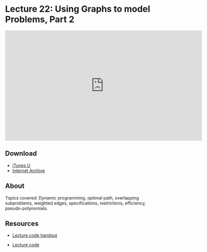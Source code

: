 # Lecture 22: Using Graphs to model Problems, Part 2

<iframe width="640" height="360" src="http://www.youtube.com/embed/hmtXhZTfAes?feature=player_detailpage" frameborder="0" allowfullscreen></iframe>

## Download

- [iTunes U](http://itunes.apple.com/us/itunes-u/lecture-22-using-graphs-to/id499270153?i=110101043)
- [Internet Archive](http://www.archive.org/download/MIT6.00SCS11/MIT6_00SCS11_lec22_300k.mp4)

## About

Topics covered: Dynamic programming, optimal path, overlapping subproblems, weighted edges, specifications, restrictions, efficiency, pseudo-polynomials.



## Resources

- [Lecture code handout](http://ocw.mit.edu/courses/electrical-engineering-and-computer-science/6-00sc-introduction-to-computer-science-and-programming-spring-2011/unit-3/lecture-22-using-graphs-to-model-problems-part-2/MIT6_00SCS11_lec22.pdf)

- [Lecture code](http://ocw.mit.edu/courses/electrical-engineering-and-computer-science/6-00sc-introduction-to-computer-science-and-programming-spring-2011/unit-3/lecture-22-using-graphs-to-model-problems-part-2/lec22.py)



